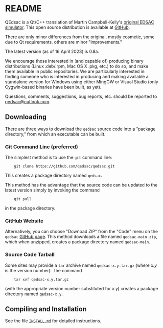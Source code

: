 # README

QEdsac is a Qt/C++ translation of Martin Campbell-Kelly's [original
EDSAC simulator](https://www.dcs.warwick.ac.uk/~edsac).  This open source
distribution is available at [GitHub](https://github.com/qedsac/qedsac).

There are only minor differences from the original, mostly cosmetic,
some due to Qt requirements, others are minor "improvements."

The latest version (as of 16 April 2023) is 0.8a.

We encourage those interested in (and capable of) producing binary
distributions (Linux .deb/.rpm, Mac OS X .pkg, etc.) to do so, and make
them available in public repositories.  We are particularly interested
in finding someone who is interested in producing and making available
a standalone version for Windows using either MingGW or Visual Studio
(only Cygwin-based binaries have been built, as yet).

Questions, comments, suggestions, bug reports, etc. should be reported
to [qedsac@outlook.com](mailto:qedsac@outlook.com).

## Downloading
There are three ways to download the `qedsac` source code into a
"package directory," from which an executable can be built.

### Git Command Line (preferred)
The simplest method is to use the `git` command line:
```
	git clone https://github.com/qedsac/qedsac.git
```
This creates a package directory named `qedsac`.

This method has the advantage that the source code can be updated to
the latest version simply by invoking the command
```
	git pull
```
in the package directory.

### GitHub Website
Alternatively, you can choose "Downoad ZIP" from the "Code" menu on
the `qedsac` [GitHub page](https://github.com/qedsac/qedsac).  This
method downloads a file named `qedsac-main.zip`, which when unzipped,
creates a package directory named `qedsac-main`.

### Source Code Tarball
Some sites may provide a `tar` archive named `qedsac-x.y.tar.gz`
(where *x.y* is the version number).  The command
```
	tar xvf qedsac-x.y.tar.gz
```
(with the appropriate version number substituted for *x.y*) creates a
package directory named `qedsac-x.y`.

## Compiling and Installation
See the file [`INSTALL.md`](INSTALL.md) for detailed instructions.
